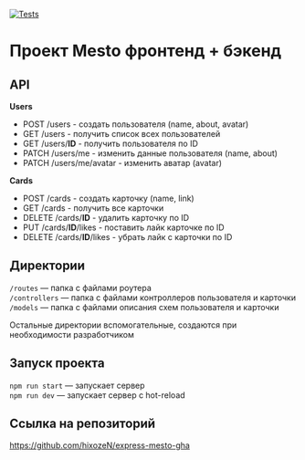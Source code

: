 [![Tests](../../actions/workflows/tests-14-sprint.yml/badge.svg)](../../actions/workflows/tests-14-sprint.yml)
# Проект Mesto фронтенд + бэкенд

## API
**Users**
* POST /users - создать пользователя (name, about, avatar)
* GET /users - получить список всех пользователей
* GET /users/__ID__ - получить пользователя по ID
* PATCH /users/me - изменить данные пользователя (name, about)
* PATCH /users/me/avatar - изменить аватар (avatar)

**Cards**
* POST /cards - создать карточку (name, link)
* GET /cards - получить все карточки
* DELETE /cards/__ID__ - удалить карточку по ID
* PUT /cards/__ID__/likes - поставить лайк карточке по ID
* DELETE /cards/__ID__/likes - убрать лайк с карточки по ID

## Директории

`/routes` — папка с файлами роутера  
`/controllers` — папка с файлами контроллеров пользователя и карточки   
`/models` — папка с файлами описания схем пользователя и карточки  
  
Остальные директории вспомогательные, создаются при необходимости разработчиком

## Запуск проекта

`npm run start` — запускает сервер   
`npm run dev` — запускает сервер с hot-reload

## Ссылка на репозиторий
https://github.com/hixozeN/express-mesto-gha
